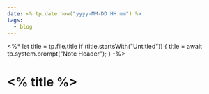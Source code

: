 ```yaml
---
date: <% tp.date.now("yyyy-MM-DD HH:mm") %>
tags:
  - blog
---
```

<%*
let title = tp.file.title
if (title.startsWith("Untitled")) {
  title = await tp.system.prompt("Note Header");
}
-%>
# <% title %>


